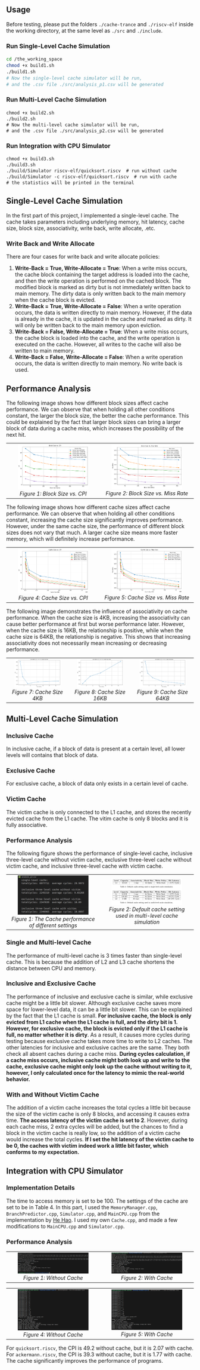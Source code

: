 ## Usage

Before testing, please put the folders `./cache-trance` and `./riscv-elf` inside the working directory, at the same level as `./src` and `./include`.

### Run Single-Level Cache Simulation

```bash
cd /the_working_space
chmod +x build1.sh
./build1.sh
# Now the single-level cache simulator will be run,
# and the .csv file ./src/analysis_p1.csv will be generated
```

### Run Multi-Level Cache Simulation

```base
chmod +x build2.sh
./build2.sh
# Now the multi-level cache simulator will be run,
# and the .csv file ./src/analysis_p2.csv will be generated
```

### Run Integration with CPU Simulator

```base
chmod +x build3.sh
./build3.sh
./build/Simulator riscv-elf/quicksort.riscv  # run without cache
./build/Simulator -c riscv-elf/quicksort.riscv  # run with cache
# the statistics will be printed in the terminal
```

## Single-Level Cache Simulation

In the first part of this project, I implemented a single-level cache. The cache takes parameters including underlying memory, hit latency, cache size, block size, associativity, write back, write allocate, .etc.

### Write Back and Write Allocate

There are four cases for write back and write allocate policies:

1. **Write-Back = True, Write-Allocate = True**: When a write miss occurs, the cache block containing the target address is loaded into the cache, and then the write operation is performed on the cached block. The modified block is marked as dirty but is not immediately written back to main memory. The dirty data is only written back to the main memory when the cache block is evicted.
2. **Write-Back = True, Write-Allocate = False**: When a write operation occurs, the data is written directly to main memory. However, if the data is already in the cache, it is updated in the cache and marked as dirty. It will only be written back to the main memory upon eviction.
3. **Write-Back = False, Write-Allocate = True**: When a write miss occurs, the cache block is loaded into the cache, and the write operation is executed on the cache. However, all writes to the cache will also be written to main memory.
4. **Write-Back = False, Write-Allocate = False**: When a write operation occurs, the data is written directly to main memory. No write back is used.

## Performance Analysis

The following image shows how different block sizes affect cache performance. We can observe that when holding all other conditions constant, the larger the block size, the better the cache performance. This could be explained by the fact that larger block sizes can bring a larger block of data during a cache miss, which increases the possibility of the next hit.

<table>
  <tr>
    <td style="width: 50%; text-align: center;">
      <img src="imgs/block1.png" alt="Block Size vs. CPI" style="width: 80%;"/><br>
      <em>Figure 1: Block Size vs. CPI</em>
    </td>
    <td style="width: 50%; text-align: center;">
      <img src="imgs/block2.png" alt="Block Size vs. Miss Rate" style="width: 80%;"/><br>
      <em>Figure 2: Block Size vs. Miss Rate</em>
    </td>
  </tr>
</table>

The following image shows how different cache sizes affect cache performance. We can observe that when holding all other conditions constant, increasing the cache size significantly improves performance. However, under the same cache size, the performance of different block sizes does not vary that much. A larger cache size means more faster memory, which will definitely increase performance.

<table>
  <tr>
    <td style="width: 50%; text-align: center;">
      <img src="imgs/cache1.png" alt="Cache Size vs. CPI" style="width: 80%;"/><br>
      <em>Figure 4: Cache Size vs. CPI</em>
    </td>
    <td style="width: 50%; text-align: center;">
      <img src="imgs/cache2.png" alt="Cache Size vs. Miss Rate" style="width: 80%;"/><br>
      <em>Figure 5: Cache Size vs. Miss Rate</em>
    </td>
  </tr>
</table>

The following image demonstrates the influence of associativity on cache performance. When the cache size is 4KB, increasing the associativity can cause better performance at first but worse performance later. However, when the cache size is 16KB, the relationship is positive, while when the cache size is 64KB, the relationship is negative. This shows that increasing associativity does not necessarily mean increasing or decreasing performance.

<table>
  <tr>
    <td style="width: 33%; text-align: center;">
      <img src="imgs/asso4.png" alt="Cache Size 4KB" style="width: 80%;"/><br>
      <em>Figure 7: Cache Size 4KB</em>
    </td>
    <td style="width: 33%; text-align: center;">
      <img src="imgs/asso16.png" alt="Cache Size 16KB" style="width: 80%;"/><br>
      <em>Figure 8: Cache Size 16KB</em>
    </td>
    <td style="width: 33%; text-align: center;">
      <img src="imgs/asso64.png" alt="Cache Size 64KB" style="width: 80%;"/><br>
      <em>Figure 9: Cache Size 64KB</em>
    </td>
  </tr>
</table>

## Multi-Level Cache Simulation

### Inclusive Cache

In inclusive cache, if a block of data is present at a certain level, all lower levels will contains that block of data.

### Exclusive Cache

For exclusive cache, a block of data only exists in a certain level of cache.

### Victim Cache

The victim cache is only connected to the L1 cache, and stores the recently evicted cache from the L1 cache. The vitim cache is only 8 blocks and it is fully associative.

### Performance Analysis

The following figure shows the performance of single-level cache, inclusive three-level cache without victim cache, exclusive three-level cache without victim cache, and inclusive three-level cache with victim cache.

<table>
  <tr>
    <td style="width: 50%; text-align: center;">
      <img src="imgs/p2.png" alt="The Cache performance of different settings" style="width: 80%;"/><br>
      <em>Figure 1: The Cache performance of different settings</em>
    </td>
    <td style="width: 50%; text-align: center;">
      <img src="imgs/default.png" alt="Default cache setting used in multi-level cache simulation" style="width: 80%;"/><br>
      <em>Figure 2: Default cache setting used in multi-level cache simulation</em>
    </td>
  </tr>
</table>

### Single and Multi-level Cache

The performance of multi-level cache is 3 times faster than single-level cache. This is because the addition of L2 and L3 cache shortens the distance between CPU and memory.

### Inclusive and Exclusive Cache

The performance of inclusive and exclusive cache is similar, while exclusive cache might be a little bit slower. Although exclusive cache saves more space for lower-level data, it can be a little bit slower. This can be explained by the fact that the L1 cache is small. **For inclusive cache, the block is only evicted from L1 cache when the L1 cache is full, and the dirty bit is 1. However, for exclusive cache, the block is evicted only if the L1 cache is full, no matter whether it is dirty**. As a result, it causes more cycles during testing because exclusive cache takes more time to write to L2 caches. The other latencies for inclusive and exclusive caches are the same. They both check all absent caches during a cache miss. **During cycles calculation, if a cache miss occurs, inclusive cache might both look up and write to the cache, exclusive cache might only look up the cache without writing to it, however, I only calculated once for the latency to mimic the real-world behavior.**

### With and Without Victim Cache

The addition of a victim cache increases the total cycles a little bit because the size of the victim cache is only 8 blocks, and accessing it causes extra time. **The access latency of the victim cache is set to 2**. However, during each cache miss, 2 extra cycles will be added, but the chances to find a block in the victim cache is really low, so the addition of a victim cache would increase the total cycles. **If I set the hit latency of the victim cache to be 0, the caches with victim indeed work a little bit faster, which conforms to my expectation.**

## Integration with CPU Simulator

### Implementation Details

The time to access memory is set to be 100. The settings of the cache are set to be in Table 4. In this part, I used the `MemoryManager.cpp`, `BranchPredictor.cpp`, `Simulator.cpp`, and `MainCPU.cpp` from the implementation by [He Hao](https://github.com/hehao98/RISCV-Simulator). I used my own `Cache.cpp`, and made a few modifications to `MainCPU.cpp` and `Simulator.cpp`.

### Performance Analysis

<table>
  <tr>
    <td style="width: 50%; text-align: center;">
      <img src="imgs/q.png" alt="Without Cache" style="width: 80%;"/><br>
      <em>Figure 1: Without Cache</em>
    </td>
    <td style="width: 50%; text-align: center;">
      <img src="imgs/qc.png" alt="With Cache" style="width: 80%;"/><br>
      <em>Figure 2: With Cache</em>
    </td>
  </tr>
</table>
<table>
  <tr>
    <td style="width: 50%; text-align: center;">
      <img src="imgs/a.png" alt="Without Cache" style="width: 80%;"/><br>
      <em>Figure 4: Without Cache</em>
    </td>
    <td style="width: 50%; text-align: center;">
      <img src="imgs/ac.png" alt="With Cache" style="width: 80%;"/><br>
      <em>Figure 5: With Cache</em>
    </td>
  </tr>
</table>

For `quicksort.riscv`, the CPI is 49.2 without cache, but it is 2.07 with cache. For `ackermann.riscv`, the CPI is 39.3 without cache, but it is 1.77 with cache. The cache significantly improves the performance of programs.
